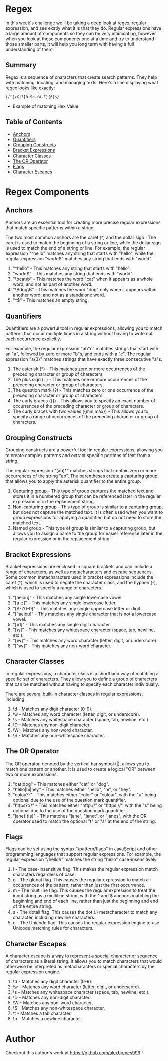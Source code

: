 # Regex

In this week's challenge we'll be taking a deep look at regex, regular expression, and see exatly what it is that they do. Regular expressions have a large amount of components so they can be very intimidating, however when you look at those components one at a time and try to understand those smaller parts, it will help you long term with having a full understanding of them.

## Summary

Regex is a sequence of characters that create search patterns. They help with matching, locating, and managing texts. Here's a line displaying what regex looks like exactly:

`(/^[xX]?[0-9a-fA-F]{6}$/`

- Example of matching Hex Value

## Table of Contents

- [Anchors](#anchors)
- [Quantifiers](#quantifiers)
- [Grouping Constructs](#grouping-constructs)
- [Bracket Expressions](#bracket-expressions)
- [Character Classes](#character-classes)
- [The OR Operator](#the-or-operator)
- [Flags](#flags)
- [Character Escapes](#character-escapes)

# Regex Components

## Anchors

Anchors are an essential tool for creating more precise regular expressions that match specific patterns within a string. 

The two most common anchors are the caret (^) and the dollar sign . The caret is used to match the beginning of a string or line, while the dollar sign is used to match the end of a string or line. For example, the regular expression "^hello" matches any string that starts with "hello", while the regular expression "world$" matches any string that ends with "world".

1. "^hello" - This matches any string that starts with "hello".
2. "world$" - This matches any string that ends with "world".
3. "\bcat\b" - This matches the word "cat" when it appears as a whole word, and not as part of another word.
4. "\Bdog\B" - This matches the word "dog" only when it appears within another word, and not as a standalone word.
5. "^$" - This matches an empty string.

## Quantifiers

Quantifiers are a powerful tool in regular expressions, allowing you to match patterns that occur multiple times in a string without having to write out each occurrence explicitly.

For example, the regular expression "ab*c" matches strings that start with an "a", followed by zero or more "b"s, and ends with a "c". The regular expression "a{3}" matches strings that have exactly three consecutive "a"s.

1. The asterisk (*) - This matches zero or more occurrences of the preceding character or group of characters.
2. The plus sign (+) - This matches one or more occurrences of the preceding character or group of characters.
3. The question mark (?) - This matches zero or one occurrence of the preceding character or group of characters.
4. The curly braces ({}) - This allows you to specify an exact number of occurrences of the preceding character or group of characters.
5. The curly braces with two values ({min,max}) - This allows you to specify a range of occurrences of the preceding character or group of characters.

## Grouping Constructs

Grouping constructs are a powerful tool in regular expressions, allowing you to create complex patterns and extract specific portions of text from a string.

The regular expression "(ab)*" matches strings that contain zero or more occurrences of the string "ab". The parentheses create a capturing group that allows you to apply the asterisk quantifier to the entire group.

1. Capturing group - This type of group captures the matched text and stores it in a numbered group that can be referenced later in the regular expression or in the replacement string.
2. Non-capturing group - This type of group is similar to a capturing group, but does not capture the matched text. It is often used when you want to group expressions for applying a quantifier, but do not need to store the matched text.
3. Named group - This type of group is similar to a capturing group, but allows you to assign a name to the group for easier reference later in the regular expression or in the replacement string.

## Bracket Expressions

Bracket expressions are enclosed in square brackets and can include a range of characters, as well as metacharacters and escape sequences. Some common metacharacters used in bracket expressions include the caret (^), which is used to negate the character class, and the hyphen (-), which is used to specify a range of characters.

1. "[aeiou]" - This matches any single lowercase vowel.
2. "[a-z]" - This matches any single lowercase letter.
3. "[A-Z0-9]" - This matches any single uppercase letter or digit.
4. "[^aeiou]" - This matches any single character that is not a lowercase vowel.
5. "[\d]" - This matches any single digit character.
6. "[\s]" - This matches any whitespace character (space, tab, newline, etc.).
7. "[\w]" - This matches any word character (letter, digit, or underscore).
8. "[^\w]" - This matches any non-word character.

## Character Classes

In regular expressions, a character class is a shorthand way of matching a specific set of characters. They allow you to define a group of characters that can be matched without having to specify each character individually.

There are several built-in character classes in regular expressions, including:

1. \d - Matches any digit character (0-9).
2. \w - Matches any word character (letter, digit, or underscore).
3. \s - Matches any whitespace character (space, tab, newline, etc.).
4. \D - Matches any non-digit character.
5. \W - Matches any non-word character.
6. \S - Matches any non-whitespace character.

## The OR Operator

The OR operator, denoted by the vertical bar symbol (|), allows you to match one pattern or another. It is used to create a logical "OR" between two or more expressions.

1. "cat|dog" - This matches either "cat" or "dog".
2. "hello|hi|hey" - This matches either "hello", "hi", or "hey".
3. "colou?r" - This matches either "color" or "colour", with the "u" being optional due to the use of the question mark quantifier.
4. "https?://" - This matches either "http://" or "https://", with the "s" being optional due to the use of the question mark quantifier.
5. "jane(|t|s)" - This matches "jane", "janet", or "janes", with the OR operator used to match the optional "t" or "s" at the end of the string.

## Flags

Flags can be set using the syntax "/pattern/flags" in JavaScript and other programming languages that support regular expressions. For example, the regular expression "/hello/i" matches the string "hello" case-insensitively.

1. i - The case-insensitive flag. This makes the regular expression match characters regardless of case.
2. g - The global flag. This causes the regular expression to match all occurrences of the pattern, rather than just the first occurrence.
3. m - The multiline flag. This causes the regular expression to treat the input string as a multiline string, with the ^ and $ anchors matching the beginning and end of each line, rather than just the beginning and end of the entire string.
4. s - The dotall flag. This causes the dot (.) metacharacter to match any character, including newline characters.
5. u - The Unicode flag. This causes the regular expression engine to use Unicode matching rules for characters.

## Character Escapes

A character escape is a way to represent a special character or sequence of characters as a literal string. It allows you to match characters that would otherwise be interpreted as metacharacters or special characters by the regular expression engine.

1. \d - Matches any digit character (0-9).
2. \w - Matches any word character (letter, digit, or underscore).
3. \s - Matches any whitespace character (space, tab, newline, etc.).
4. \D - Matches any non-digit character.
5. \W - Matches any non-word character.
6. \S - Matches any non-whitespace character.
7. \t - Matches a tab character.
8. \n - Matches a newline character.


# Author

Checkout this author's work at https://github.com/alexbrenes999 !
